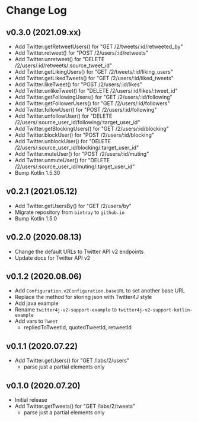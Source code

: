 Change Log
==========

v0.3.0 (2021.09.xx)
-------------------
- Add Twitter.getRetweetUsers() for "GET /2/tweets/:id/retweeted_by"
- Add Twitter.retweet() for "POST /2/users/:id/retweets"
- Add Twitter.unretweet() for "DELETE /2/users/:id/retweets/:source_tweet_id"
- Add Twitter.getLikingUsers() for "GET /2/tweets/:id/liking_users"
- Add Twitter.getLikedTweets() for "GET /2/users/:id/liked_tweets"
- Add Twitter.likeTweet() for "POST /2/users/:id/likes"
- Add Twitter.unlikeTweet() for "DELETE /2/users/:id/likes/:tweet_id"
- Add Twitter.getFollowingUsers() for "GET /2/users/:id/following"
- Add Twitter.getFollowerUsers() for "GET /2/users/:id/followers"
- Add Twitter.followUser() for "POST /2/users/:id/following"
- Add Twitter.unfollowUser() for "DELETE /2/users/:source_user_id/following/:target_user_id"
- Add Twitter.getBlockingUsers() for "GET /2/users/:id/blocking"
- Add Twitter.blockUser() for "POST /2/users/:id/blocking"
- Add Twitter.unblockUser() for "DELETE /2/users/:source_user_id/blocking/:target_user_id"
- Add Twitter.muteUser() for "POST /2/users/:id/muting"
- Add Twitter.unmuteUser() for "DELETE /2/users/:source_user_id/muting/:target_user_id"
- Bump Kotlin 1.5.30

v0.2.1 (2021.05.12)
-------------------
- Add Twitter.getUsersBy() for "GET /2/users/by"
- Migrate repository from `bintray` to `github.io`
- Bump Kotlin 1.5.0

v0.2.0 (2020.08.13)
-------------------
- Change the default URLs to Twitter API v2 endpoints
- Update docs for Twitter API v2

v0.1.2 (2020.08.06)
-------------------
- Add `Configuration.v2Configuration.baseURL` to set another base URL
- Replace the method for storing json with Twitter4J style
- Add java example
- Rename `twitter4j-v2-support-example` to `twitter4j-v2-support-kotlin-example`
- Add vars to `Tweet`
  - repliedToTweetId, quotedTweetId, retweetId

v0.1.1 (2020.07.22)
-------------------
- Add Twitter.getUsers() for "GET /labs/2/users"
  - parse just a partial elements only

v0.1.0 (2020.07.20)
-------------------
- Initial release
- Add Twitter.getTweets() for "GET /labs/2/tweets"
  - parse just a partial elements only
